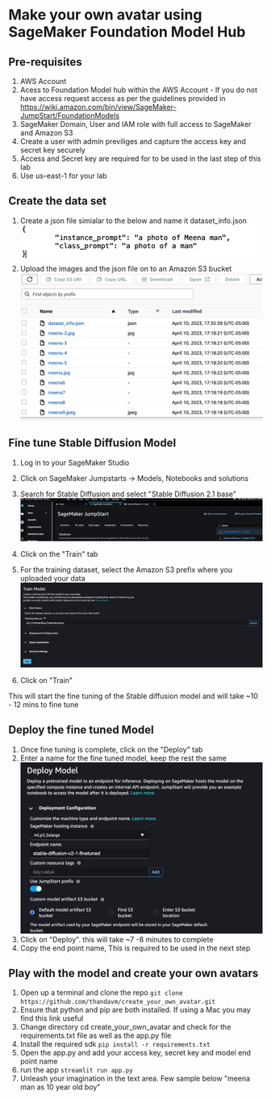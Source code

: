 # Make your own avatar using SageMaker Foundation Model Hub

## Pre-requisites

1. AWS Account
2. Acess to Foundation Model hub within the AWS Account - If you do not have access request access as per the guidelines provided in <https://wiki.amazon.com/bin/view/SageMaker-JumpStart/FoundationModels>
3. SageMaker Domain, User and IAM role with full access to SageMaker and Amazon S3
4. Create a user with admin previliges and capture the access key and secret key securely
5. Access and Secret key are required for to be used in the last step of this lab
6. Use us-east-1 for your lab

## Create the data set

1. Create a json file simialar to the below and name it dataset_info.json
![Alt text](images/image.png)
2. Upload the images and the json file on to an Amazon S3 bucket
![Alt text](images/image-1.png)

## Fine tune Stable Diffusion Model

1. Log in to your SageMaker Studio
2. Click on SageMaker Jumpstarts -> Models, Notebooks and solutions
3. Search for Stable Diffusion and select "Stable Diffusion 2.1 base"
![Alt text](images/image-2.png)
4. Click on the "Train" tab
5. For the training dataset, select the Amazon S3 prefix where you uploaded your data
![Alt text](images/image-3.png)

6. Click on "Train"

This will start the fine tuning of the Stable diffusion model and will take ~10 - 12 mins to fine tune

## Deploy the fine tuned Model

1. Once fine tuning is complete, click on the "Deploy" tab
2. Enter a name for the fine tuned model,  keep the rest the same
![Alt text](images/image-4.png)
3. Click on "Deploy".  this will take ~7 -8 minutes to complete
4. Copy the end point name,  This is required to be used in the next step

## Play with the model and create your own avatars

1. Open up a terminal and clone the repo
```git clone https://github.com/thandavm/create_your_own_avatar.git```
2. Ensure that python and pip are both installed. If using a Mac you may find this link useful
3. Change directory cd create_your_own_avatar and check for the requirements.txt file as well as the app.py file
4. Install the required sdk
```pip install -r requirements.txt```
5. Open the app.py and add your access key, secret key and model end point name
6. run the app
```streamlit run app.py```
7. Unleash your imagination in the text area.  Few sample below
 "meena man as 10 year old boy"
